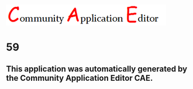 ![CAE](https://github.com/CAETESTRWTH/CAE-Deployment-Temp/blob/master/img/logo.png)  

59
===================


This application was automatically generated by the Community Application Editor CAE.  
---------------
